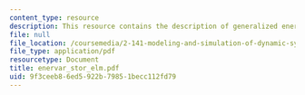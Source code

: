 ```yaml
---
content_type: resource
description: This resource contains the description of generalized energy variables.
file: null
file_location: /coursemedia/2-141-modeling-and-simulation-of-dynamic-systems-fall-2006/9f3ceeb86ed5922b79851becc112fd79_enervar_stor_elm.pdf
file_type: application/pdf
resourcetype: Document
title: enervar_stor_elm.pdf
uid: 9f3ceeb8-6ed5-922b-7985-1becc112fd79
---
```

